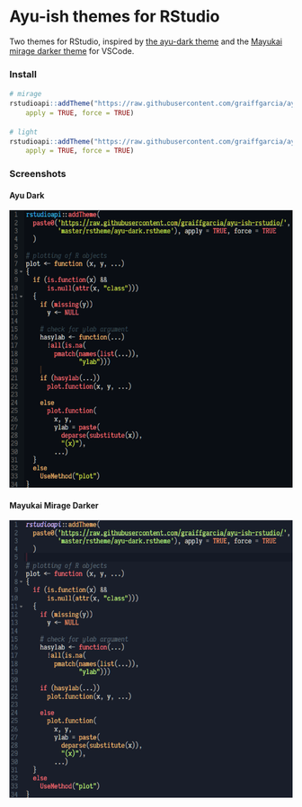 # Ayu-ish themes for RStudio
Two themes for RStudio, inspired by [the ayu-dark theme](https://github.com/ayu-theme/vscode-ayu) and the [Mayukai mirage darker theme](https://github.com/GulajavaMinistudio/Mayukai-Theme) for VSCode.

### Install
```R
# mirage
rstudioapi::addTheme("https://raw.githubusercontent.com/graiffgarcia/ayu-ish-rstudio/master/rstheme/ayu-dark.rstheme", 
    apply = TRUE, force = TRUE)

# light
rstudioapi::addTheme("https://raw.githubusercontent.com/graiffgarcia/ayu-ish-rstudio/master/rstheme/mayukai-mirage-darker.rstheme", 
    apply = TRUE, force = TRUE)
```

### Screenshots
#### Ayu Dark
![Ayu Dark](assets/ayu-dark.png)

#### Mayukai Mirage Darker
![Mayukai Mirage Darker](assets/mayukai-mirage-darker.png)